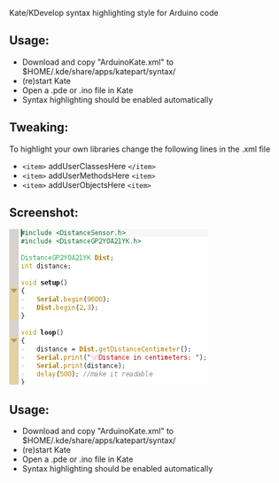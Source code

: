 Kate/KDevelop syntax highlighting style for Arduino code

## Usage:
 * Download and copy "ArduinoKate.xml" to $HOME/.kde/share/apps/katepart/syntax/
 * (re)start Kate
 * Open a .pde or .ino file in Kate
 * Syntax highlighting should be enabled automatically

## Tweaking:
To highlight your own libraries change the following lines in the .xml file
 * `<item>` addUserClassesHere `</item>`
 * `<item>` addUserMethodsHere `<item>`
 * `<item>` addUserObjectsHere `<item>`

## Screenshot:
![Screenshot](Images/screenshot.png?raw=true)

## Usage:
 * Download and copy "ArduinoKate.xml" to $HOME/.kde/share/apps/katepart/syntax/
 * (re)start Kate
 * Open a .pde or .ino file in Kate
 * Syntax highlighting should be enabled automatically